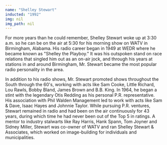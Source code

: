 ```yaml
---
name: "Shelley Stewart"
inducted: "1992"
img: nil
img_path: nil
---
```


For more years than he could remember, Shelley Stewart woke up at 3:30 a.m. so he can be on the air at 5:30 for his morning show on WATV in Birmingham, Alabama. His radio career began in 1949 at WEDR where he became known as "Shelley the Playboy." It was his outspoken stand on race relations that singled him out as an on-air jock, and through his years at stations in and around Birmingham,  Mr. Stewart became the most popular radio personality in the area. 

In addition to his radio shows, Mr. Stewart promoted shows throughout the South through the 60's, working with acts like Sam Cooke, Little Richard, Lou Rawls, Bobby Bland, James Brown and B.B. King. In 1964, he began a stint with the legendary Otis Redding as his personal P.R. representative. His association with Phil Walden Management led to work with acts like Sam & Dave, Isaac Hayes and Johnnie Taylor. While pursuing P.R. ventures, Stewart remained in radio and had been on the air continuously for 43 years, during which time he had never been out of the Top 5 in ratings. A mentor to industry stalwarts like Ray Harris, Hank Spann, Tom Joyner and Sidney Miller, Stewart was co-owner of WATV and ran Shelley Stewart & Associates, which worked on image-building for individuals and municipalities.

